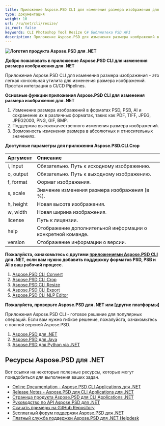 ```yaml
---
title: Приложение Aspose.PSD CLI для изменения размера изображения для .NET
type: документация
weight: 10
url: /ru/net/cli/resize/
is_root: false
keywords: CLI Photoshop Tool Resize C# Библиотека PSD API
description: Приложение Aspose.PSD для изменения размера изображений в форматах PSD, PSB и AI. Автоматизация CI/CD без написания кода. Поддерживается изменение размера изображений и сохранение их в различных форматах, таких как PDF, TIFF, JPEG, JPEG2000, PNG, GIF, BMP. Для работы не требуется установленный Adobe Photoshop или Adobe Illustrator, и может выполняться из консоли без дополнительного кода.
---
```


**![Логотип продукта Aspose.PSD для .NET](home_1.png)**

**Добро пожаловать в приложение Aspose.PSD CLI для изменения размера изображения для .NET**

Приложение Aspose.PSD CLI для изменения размера изображения - это легкая консольная утилита для изменения размера изображений. Простая интеграция в CI/CD Pipelines.

**Основные функции приложения Aspose.PSD CLI для изменения размера изображения для .NET**

1. Изменение размера изображений в форматах PSD, PSB, AI и сохранение их в различных форматах, таких как PDF, TIFF, JPEG, JPEG2000, PNG, GIF, BMP.
2. Поддержка высококачественного изменения размера изображений.
3. Возможность изменения размера в абсолютных и относительных значениях.

**Доступные параметры для приложения Aspose.PSD.CLI.Crop**

| **Аргумент** | **Описание**                           |
|:-------------|:------------------------------------------|
| i, input     | Обязательно. Путь к исходному изображению.        |
| o, output    | Обязательно. Путь к выходному изображению.       |
| f, format    | Формат изображения.               |
| s, scale     | Значение изменения размера изображения (в %).        |
| h, height    | Новая высота изображения.                  |
| w, width     | Новая ширина изображения.                   |
| license      | Путь к лицензии.                      |
| help         | Отображение дополнительной информации о конкретной команде. |
| version      | Отображение информации о версии.              |


**Пожалуйста, ознакомьтесь с другими [приложениями Aspose.PSD CLI](https://docs.aspose.com/psd/net/cli) для .NET, если вам нужно добавить поддержку форматов PSD, PSB и AI в ваш рабочий процесс.**

1. [Aspose.PSD CLI Convert](/psd/ru/net/cli/convert)
2. [Aspose.PSD CLI Crop](/psd/ru/net/cli/crop)
3. [Aspose.PSD CLI Resize](/psd/ru/net/cli/resize)
4. [Aspose.PSD CLI Export](/psd/ru/net/cli/export)
5. [Aspose.PSD CLI NLP Editor](/psd/ru/net/cli/nlp-editor)

**Пожалуйста, проверьте Aspose.PSD для .NET или [другие платформы]**

Приложения Aspose.PSD CLI - готовое решение для популярных операций. Если вам нужно гибкое решение, пожалуйста, ознакомьтесь с полной версией Aspose.PSD.

1. [Aspose.PSD для .NET](https://releases.aspose.com/psd/net/)
2. [Aspose.PSD для Java](https://releases.aspose.com/psd/java/)
3. [Aspose.PSD для Python via .NET](https://releases.aspose.com/psd/python-net/)

## **Ресурсы Aspose.PSD для .NET**

Вот ссылки на некоторые полезные ресурсы, которые могут понадобиться для выполнения ваших задач.

- [Online Documentation - Aspose.PSD CLI Applications для .NET](/psd/ru/net/cli/conversion)
- [Release Notes - Aspose.PSD для CLI Applications для .NET](/psd/ru/net/cli/conversion/release-notes/)
- [Страница продукта Aspose.PSD для CLI Applications .NET](https://products.aspose.com/psd/net/cli)
- [Руководство по API Aspose.PSD для .NET](https://reference.aspose.com/net/psd)
- [Скачать примеры на GitHub Repository](https://github.com/aspose-psd/CLI-Applications)
- [Бесплатный форум поддержки Aspose.PSD для .NET](https://forum.aspose.com/c/psd)
- [Платный служба поддержки Aspose.PSD для .NET Helpdesk](https://helpdesk.aspose.com/)
